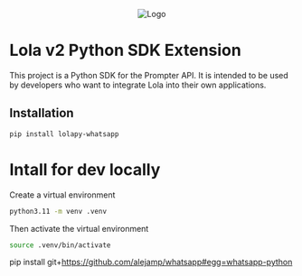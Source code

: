 
<p align="center">
  <img src="https://firebasestorage.googleapis.com/v0/b/numichat.appspot.com/o/Perf_Lola%2BH.way%20banner.png?alt=media&token=8a0dac42-1f76-4754-ac9c-40a93ba02125" alt="Logo">
</p>



# Lola v2 Python SDK Extension

This project is a Python SDK for the Prompter API. It is intended to be used by developers who want to integrate Lola into their own applications.

## Installation

``` pip install lolapy-whatsapp ```


# Intall for dev locally

Create a virtual environment
```bash
python3.11 -m venv .venv
```

Then activate the virtual environment
```bash
source .venv/bin/activate
```


pip install git+https://github.com/alejamp/whatsapp#egg=whatsapp-python